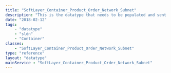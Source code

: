 ```yaml
---
title: "SoftLayer_Container_Product_Order_Network_Subnet"
description: "This is the datatype that needs to be populated and sent to SoftLayer_Product_Order::placeOrder. This datatype has everything required to place a subnet order with SoftLayer. "
date: "2018-02-12"
tags:
    - "datatype"
    - "sldn"
    - "Container"
classes:
    - "SoftLayer_Container_Product_Order_Network_Subnet"
type: "reference"
layout: "datatype"
mainService : "SoftLayer_Container_Product_Order_Network_Subnet"
---
```

